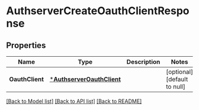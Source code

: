 # AuthserverCreateOauthClientResponse

## Properties
Name | Type | Description | Notes
------------ | ------------- | ------------- | -------------
**OauthClient** | [***AuthserverOauthClient**](authserverOauthClient.md) |  | [optional] [default to null]

[[Back to Model list]](../README.md#documentation-for-models) [[Back to API list]](../README.md#documentation-for-api-endpoints) [[Back to README]](../README.md)

